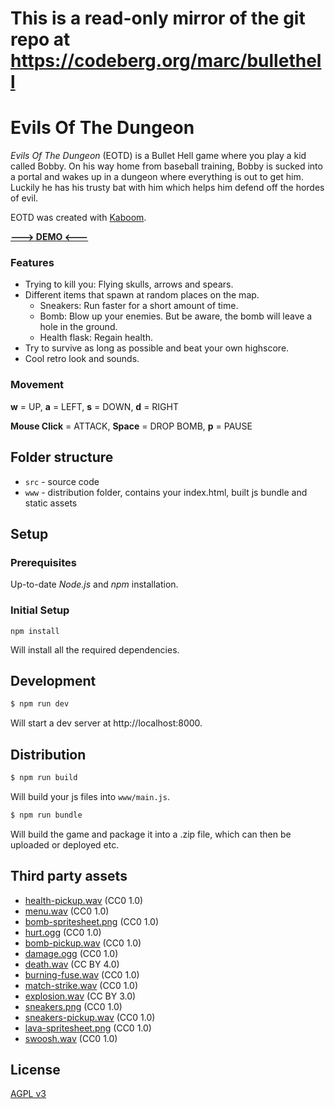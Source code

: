 # This is a read-only mirror of the git repo at https://codeberg.org/marc/bullethell

# Evils Of The Dungeon

*Evils Of The Dungeon* (EOTD) is a Bullet Hell game where you play a kid called Bobby. On his way home from baseball training, Bobby is sucked into a portal and wakes up in a dungeon where everything is out to get him. Luckily he has his trusty bat with him which helps him defend off the hordes of evil.

EOTD was created with [Kaboom](https://kaboomjs.com).

**[---> DEMO <---](https://marc.codeberg.page/bullethell)**

### Features

- Trying to kill you: Flying skulls, arrows and spears.
- Different items that spawn at random places on the map.
    - Sneakers: Run faster for a short amount of time.
    - Bomb: Blow up your enemies. But be aware, the bomb will leave a hole in the ground.
    - Health flask: Regain health.
- Try to survive as long as possible and beat your own highscore.
- Cool retro look and sounds.

### Movement

**w** = UP, **a** = LEFT, **s** = DOWN, **d** = RIGHT

**Mouse Click** = ATTACK, **Space** = DROP BOMB, **p** = PAUSE

## Folder structure

- `src` - source code
- `www` - distribution folder, contains your index.html, built js bundle and static assets

## Setup

### Prerequisites

Up-to-date *Node.js* and *npm* installation.

### Initial Setup

`npm install`

Will install all the required dependencies.

## Development

```sh
$ npm run dev
```

Will start a dev server at http://localhost:8000.

## Distribution

```sh
$ npm run build
```

Will build your js files into `www/main.js`.

```sh
$ npm run bundle
```

Will build the game and package it into a .zip file, which can then be uploaded or deployed etc.

## Third party assets

- [health-pickup.wav](https://freesound.org/people/KeshaFilm/sounds/471834/) (CC0 1.0)
- [menu.wav](https://freesound.org/people/Engie201/sounds/459152) (CC0 1.0)
- [bomb-spritesheet.png](https://opengameart.org/content/pixel-art-bomb-animation) (CC0 1.0)
- [hurt.ogg](https://freesound.org/people/micahlg/sounds/413183/) (CC0 1.0)
- [bomb-pickup.wav](https://freesound.org/people/el_boss/sounds/665182) (CC0 1.0)
- [damage.ogg](https://freesound.org/people/micahlg/sounds/413183/) (CC0 1.0)
- [death.wav](https://freesound.org/people/FunWithSound/sounds/394899) (CC BY 4.0)
- [burning-fuse.wav](https://freesound.org/people/Alex_hears_things/sounds/316682/) (CC0 1.0)
- [match-strike.wav](https://freesound.org/people/Bertsz/sounds/524306/) (CC0 1.0)
- [explosion.wav](https://freesound.org/people/steveygos93/sounds/80401/) (CC BY 3.0)
- [sneakers.png](https://eternalpixel.itch.io/3-air-jordans-free) (CC0 1.0)
- [sneakers-pickup.wav](https://freesound.org/people/colorsCrimsonTears/sounds/577965) (CC0 1.0)
- [lava-spritesheet.png](https://opengameart.org/content/16x16-and-animated-lava-tile-45-frames) (CC0 1.0)
- [swoosh.wav](https://freesound.org/people/s-cheremisinov/sounds/402183) (CC0 1.0)

## License

[AGPL v3](./LICENSE)
